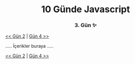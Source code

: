 <div align="center">
    <h1>10 Günde Javascript</h3>
    <h3>3. Gün ✨</h3>
</div>

[<< Gün 2](../../günler/gün-2/gun-2.md) | [Gün 4 >>](../../günler/gün-4/gun-4.md)

.....
İçerikler buraya
.....

[<< Gün 2](../../günler/gün-2/gun-2.md) | [Gün 4 >>](../../günler/gün-4/gun-4.md)